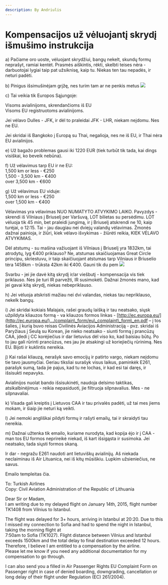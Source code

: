 ```yaml
---
description: By Andriulis
---
```


# Kompensacijos už vėluojantį skrydį išmušimo instrukcija

a\) Pačiame oro uoste, vėluojant skrydžiui, bangų nekelt, skundų formų neprašyt, ramiai kentėt. Prasmės aiškintis, rėkti, skelbti teises nėra - darbuotojai lygiai taip pat užsiknisę, kaip tu. Niekas ten tau nepadės, ir neturi padėti.

b\) Pinigus išsimušinėjam grįžę, nes turim tam ar ne penkis metus ![](https://static.xx.fbcdn.net/images/emoji.php/v9/t4c/1/16/1f642.png)

c\) Tai veikia tik Europos Sąjungoje:

Visoms avialinijoms, skrendančioms iš EU  
Visoms EU registruotoms avialinijoms.

Jei vėlavo Dulles - JFK, ir dėl to praleidai JFK - LHR, niekam neįdomu. Nes ne EU.

Jei skridai iš Bangkoko į Europą su Thai, negalioja, nes ne iš EU, ir Thai nėra EU avialinijos.

e\) Už bagažo problemas gausi iki 1220 EUR \(tiek turbūt tik tada, kai dings visiškai, ko beveik nebūna\).

f\) Už vėlavimus tarp EU ir ne EU:  
1,500 km or less - €250  
1,500 - 3,500 km - €400  
over 3,500 km - €600

g\) Už vėlavimus EU viduje:  
1,500 km or less - €250  
over 1,500 km - €400

Vėlavimas yra vėlavimas NUO NUMATYTO ATVYKIMO LAIKO. Pavyzdys - skrendi iš Vilniaus į Briuselį per Varšuvą, LOT bilietas su persėdimu. LOT vėluoja tik 45 min, bet praleidi jungimą, ir į Briuselį atskrendi ne 10, kaip turėjai, o 12:15. Таi - jau daugiau nei dviejų valandų vėlavimas. Žmonės dažnai painioja, ir žiūri, kiek vėlavo išvykimas - žiūrėti reikia, KIEK VĖLAVO ATVYKIMAS.

Dėl atstumų - su mašina važiuojant iš Vilniaus į Briuselį yra 1832km, tai atrodytų, lyg €400 priklauso? Ne, atstumas skaičiuojamas Great Circle principu, skriestuvu, ir taip skaičiuojant atstumas tarp Vilniaus ir Briuselio tėra 1458km - trūksta 42km iki €400. Gauni tik du pem ![](https://static.xx.fbcdn.net/images/emoji.php/v9/tcb/1/16/1f641.png)

Svarbu - jei jie davė kitą skrydį ir/ar viešbutį - kompensacija vis tiek priklauso. Nes jie turi IR parvežti, IR susimokėti. Dažnai žmonės mano, kad jei gavai kitą skrydį, niekas nebepriklauso.

h\) Jei vėluoja atskristi mažiau nei dvi valandas, niekas tau nepriklauso, nekelk bangų.

i\) Jei skridai kokiais Malajais, rašei graudų laišką ir tau neatsako, siųsk užpildyta kliauzos formą - va kliauzos formos linkas - [http://ec.europa.eu/](http://ec.europa.eu/)…/complain\_form/eu\_complaint\_form\_en.pdf – į tos šalies, į kurią buvo reisas Civilinės Aviacijos Administraciją - pvz. skridai iš Paryžiaus į Seulą su Korean, jie nieko neatsako - siunti formą į prancūzų CAA, įdedi į CC korėjiečius ir dar lietuvius dėl viso ko, kad baisiau būtų. Po to jau gali rūrinti prancūzus, nes jau jie atsakingi už koriejiečių rūrinimą. Nes EU. Bijoti ir kuklintis nereikia.

j\) Kai rašai kliauzą, nerašyk savo emocijų ir patirto vargo, niekam neįdomu tie tavo jausmyčiai. Geriau tiksliai surašyk visus laikus, paminkėk E261, parašyk sumą, tada jie pajus, kad tu ne lochas, ir kad esi tai daręs, ir išsisukti nepavyks.

Avialinijos nuolat bando išsisukinėti, naudoja delsimo taktikas, atsikalbinėjimus - reikia nepasiduoti, jie filtruoja silpnavalius. Mes - ne silpnavaliai.

k\) Visada gali kreiptis į Lietuvos CAA ir tau privalės padėti, už tai mes jiems mokam, ir šiaip jie neturi ką veikti.

l\) Jei nemoki angliškai pildyti formų ir rašyti emailų, tai ir skraidyti tau nereikia.

m\) Dažnai užtenka tik emailo, kuriame nurodyta, kad kopija ėjo ir į CAA - man tos EU formos neprireikė niekad, iš kart išsigąsta ir susimoka. Jei neatsako, tada siųsti formos skaną.

Ir dar - negražu E261 naudoti ant lietuviškų avialinijų. Aš niekada neclaiminau iš Air Lituanica, nei iš kitų mūsiškiu. Lupkim užsieniečius, ne savus.

Emailo templeitas čia.

To: Turkish Airlines  
Copy: Civil Aviation Administration of the Republic of Lithuania

Dear Sir or Madam,  
I am writing due to my delayed flight on January 14th, 2015, flight number TK1408 from Vilnius to Istanbul.

The flight was delayed for 3+ hours, arriving in Istanbul at 20:20. Due to this I missed my connection to Sofia and had to spend the night in Istanbul, taking the morning flight at   
7:50am to Sofia \(TK1027\). Flight distance between Vilnius and Istanbul exceeds 1500km and the total delay to final destination exceeded 12 hours. Therefore, I believe I am entitled to a compensation by the airline.  
Please let me know if you need any additional documentation for my compensation to go through.

I can also send you a filled in Air Passenger Rights EU Complaint Form on Passenger right in case of denied boarding, downgrading, cancellation or long delay of their flight under Regulation \(EC\) 261/2004\).


